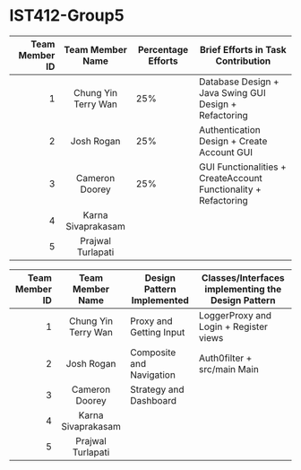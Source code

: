 # IST412-Group5
| Team Member ID |  Team Member Name   | Percentage Efforts | Brief Efforts in Task Contribution                              |
|---------------:|:-------------------:|--------------------|-----------------------------------------------------------------|
|              1 | Chung Yin Terry Wan | 25%                | Database Design + Java Swing GUI Design + Refactoring           |
|              2 |     Josh Rogan      | 25%                | Authentication Design + Create Account GUI                      |
|              3 |   Cameron Doorey    | 25%                | GUI Functionalities + CreateAccount Functionality + Refactoring |
|              4 | Karna Sivaprakasam  |                    |                                                                 |
|              5 |  Prajwal Turlapati  |                    |                                                                 |

| Team Member ID |  Team Member Name   | Design Pattern Implemented | Classes/Interfaces implementing the Design Pattern |
|---------------:|:-------------------:|----------------------------|----------------------------------------------------|
|              1 | Chung Yin Terry Wan | Proxy and Getting Input    | LoggerProxy and Login + Register views             |
|              2 |     Josh Rogan      | Composite and Navigation   | Auth0filter + src/main Main                        |
|              3 |   Cameron Doorey    | Strategy and Dashboard     |                                                    |
|              4 | Karna Sivaprakasam  |                            |                                                    |
|              5 |  Prajwal Turlapati  |                            |                                                    |
